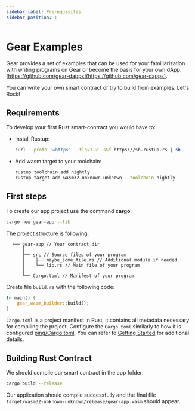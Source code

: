 ```yaml
---
sidebar_label: Prerequisites
sidebar_position: 1
---
```


# Gear Examples

Gear provides a set of examples that can be used for your familiarization with writing programs on Gear or become the basis for your own dApp: [https://github.com/gear-dapps](https://github.com/gear-dapps).

You can write your own smart contract or try to build from examples. Let's Rock!

## Requirements

To develop your first Rust smart-contract you would have to:

- Install Rustup:

    ```bash
    curl --proto '=https' --tlsv1.2 -sSf https://sh.rustup.rs | sh
    ```

- Add wasm target to your toolchain:

    ```bash
    rustup toolchain add nightly
    rustup target add wasm32-unknown-unknown --toolchain nightly
    ```

## First steps

To create our app project use the command **cargo**:

```bash
cargo new gear-app --lib
```

The project structure is following:

```
  └── gear-app // Your contract dir
      │
      ├── src // Source files of your program
      │    ├── maybe_some_file.rs // Additional module if needed
      │    └── lib.rs // Main file of your program
      │
      └── Cargo.toml // Manifest of your program
```

Create file `build.rs` with the following code:

```rust
fn main() {
    gear_wasm_builder::build();
}
```

`Cargo.toml` is a project manifest in Rust, it contains all metadata necessary for compiling the project.
Configure the `Cargo.toml` similarly to how it is configured [ping/Cargo.toml](https://github.com/gear-dapps/ping/blob/master/Cargo.toml). You can refer to [Getting Started](/docs/getting-started-in-5-minutes.md) for additional details.

## Building Rust Contract

We should compile our smart contract in the app folder:

```bash
cargo build --release
```

Our application should compile successfully and the final file `target/wasm32-unknown-unknown/release/gear-app.wasm` should appear.

